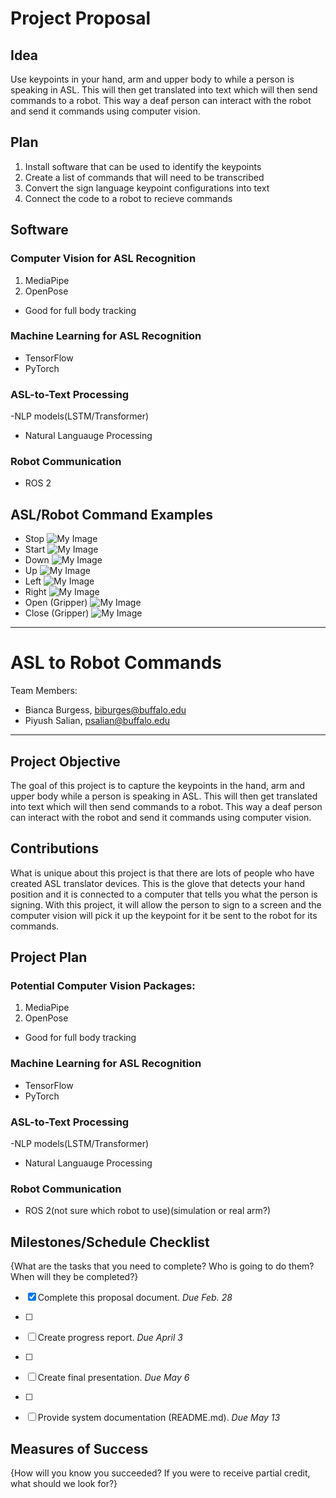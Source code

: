 # Project Proposal
## Idea
Use keypoints in your hand, arm and upper body to while a person is speaking in ASL. This will then get translated into text which will then send commands to a robot. This way a deaf person can interact with the robot and send it commands using computer vision.

## Plan
1. Install software that can be used to identify the keypoints
2. Create a list of commands that will need to be transcribed
3. Convert the sign language keypoint configurations into text
4. Connect the code to a robot to recieve commands

## Software

### Computer Vision for ASL Recognition
1. MediaPipe
2. OpenPose
- Good for full body tracking

### Machine Learning for ASL Recognition
- TensorFlow
- PyTorch

### ASL-to-Text Processing
-NLP models(LSTM/Transformer)
 - Natural Languauge Processing

### Robot Communication
- ROS 2

## ASL/Robot Command Examples
- Stop
![My Image](Stop.png)
- Start
![My Image](Start.png)
- Down
![My Image](down.png)
- Up
![My Image](up.png)
- Left
![My Image](left.png)
- Right
![My Image](right.png)
- Open (Gripper)
![My Image](open.png)
- Close (Gripper)
![My Image](close.png)

---


# ASL to Robot Commands

Team Members:
- Bianca Burgess, biburges@buffalo.edu
- Piyush Salian, psalian@buffalo.edu

--- 

## Project Objective
The goal of this project is to capture the keypoints in the hand, arm and upper body while a person is speaking in ASL. This will then get translated into text which will then send commands to a robot. This way a deaf person can interact with the robot and send it commands using computer vision. 


## Contributions
What is unique about this project is that there are lots of people who have created ASL translator devices. This is the glove that detects your hand position and it is connected to a computer that tells you what the person is signing. With this project, it will allow the person to sign to a screen and the computer vision will pick it up the keypoint for it be sent to the robot for its commands.


## Project Plan

### Potential Computer Vision Packages:
1. MediaPipe
2. OpenPose
- Good for full body tracking

### Machine Learning for ASL Recognition
- TensorFlow
- PyTorch

### ASL-to-Text Processing
-NLP models(LSTM/Transformer)
 - Natural Languauge Processing
### Robot Communication
- ROS 2(not sure which robot to use)(simulation or real arm?)

## Milestones/Schedule Checklist
{What are the tasks that you need to complete?  Who is going to do them?  When will they be completed?}
- [X] Complete this proposal document.  *Due Feb. 28*
- [ ] 
- [ ] Create progress report.  *Due April 3*
- [ ] 
- [ ] Create final presentation.  *Due May 6*
- [ ] 
- [ ] Provide system documentation (README.md).  *Due May 13*


## Measures of Success
{How will you know you succeeded?  If you were to receive partial credit, what should we look for?}
